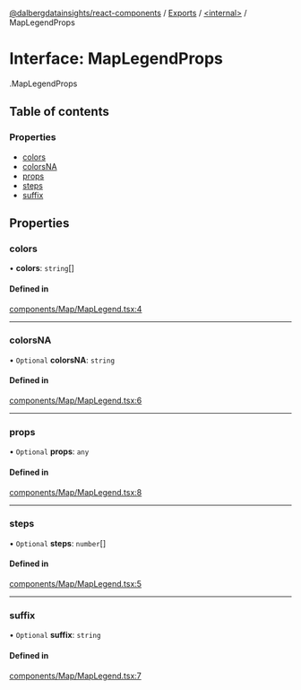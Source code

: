 [@dalbergdatainsights/react-components](../README.md) / [Exports](../modules.md) / [<internal\>](../modules/internal_.md) / MapLegendProps

# Interface: MapLegendProps

[<internal>](../modules/internal_.md).MapLegendProps

## Table of contents

### Properties

- [colors](internal_.MapLegendProps.md#colors)
- [colorsNA](internal_.MapLegendProps.md#colorsna)
- [props](internal_.MapLegendProps.md#props)
- [steps](internal_.MapLegendProps.md#steps)
- [suffix](internal_.MapLegendProps.md#suffix)

## Properties

### colors

• **colors**: `string`[]

#### Defined in

[components/Map/MapLegend.tsx:4](https://github.com/DalbergDataInsights/react-components/blob/d32d0bb/components/Map/MapLegend.tsx#L4)

___

### colorsNA

• `Optional` **colorsNA**: `string`

#### Defined in

[components/Map/MapLegend.tsx:6](https://github.com/DalbergDataInsights/react-components/blob/d32d0bb/components/Map/MapLegend.tsx#L6)

___

### props

• `Optional` **props**: `any`

#### Defined in

[components/Map/MapLegend.tsx:8](https://github.com/DalbergDataInsights/react-components/blob/d32d0bb/components/Map/MapLegend.tsx#L8)

___

### steps

• `Optional` **steps**: `number`[]

#### Defined in

[components/Map/MapLegend.tsx:5](https://github.com/DalbergDataInsights/react-components/blob/d32d0bb/components/Map/MapLegend.tsx#L5)

___

### suffix

• `Optional` **suffix**: `string`

#### Defined in

[components/Map/MapLegend.tsx:7](https://github.com/DalbergDataInsights/react-components/blob/d32d0bb/components/Map/MapLegend.tsx#L7)
